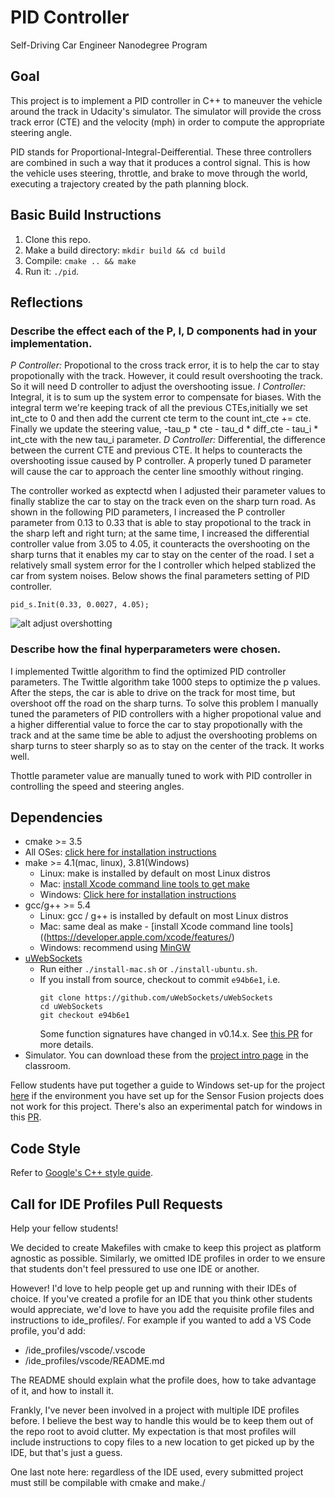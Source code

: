 # PID Controller
Self-Driving Car Engineer Nanodegree Program

## Goal
This project is to implement a PID controller in C++ to maneuver the vehicle around the track in Udacity's simulator. The simulator will provide the cross track error (CTE) and the velocity (mph) in order to compute the appropriate steering angle.

PID stands for Proportional-Integral-Deifferential. These three controllers are combined in such a way that it produces a control signal. This is how the vehicle uses steering, throttle, and brake to move through the world, executing a trajectory created by the path planning block.

## Basic Build Instructions

1. Clone this repo.
2. Make a build directory: `mkdir build && cd build`
3. Compile: `cmake .. && make`
4. Run it: `./pid`. 

## Reflections

### Describe the effect each of the P, I, D components had in your implementation.
*P Controller:* 
Propotional to the cross track error, it is to help the car to stay propotionally with the track. However, it could result overshooting the track. So it will need D controller to adjust the overshooting issue.
*I Controller:* 
Integral, it is to sum up the system error to compensate for biases. With the integral term we're keeping track of all the previous CTEs,initially we set int_cte to 0 and then add the current cte term to the count int_cte += cte. Finally we update the steering value, -tau_p * cte - tau_d * diff_cte - tau_i * int_cte with the new tau_i parameter.
*D Controller:*
Differential, the difference between the current CTE and previous CTE. It helps to counteracts the overshooting issue caused by P controller. A properly tuned D parameter will cause the car to approach the center line smoothly without ringing.

The controller worked as exptectd when I adjusted their parameter values to finally stablize the car to stay on the track even on the sharp turn road. As shown in the following PID parameters, I increased the P controller parameter from 0.13 to 0.33 that is able to stay propotional to the track in the sharp left and right turn; at the same time, I increased the differential controller value from 3.05 to 4.05, it counteracts the overshooting on the sharp turns that it enables my car to stay on the center of the road. I set a relatively small system error for the I controller which helped stablized the car from system noises. Below shows the final parameters setting of PID controller.
```
pid_s.Init(0.33, 0.0027, 4.05);
```
![alt adjust overshotting](https://github.com/zmandyhe/pid-controller/blob/master/left-turn.png)

### Describe how the final hyperparameters were chosen.

I implemented Twittle algorithm to find the optimized PID controller parameters. The Twittle algorithm take 1000 steps to optimize the p values. After the steps, the car is able to drive on the track for most time, but overshoot off the road on the sharp turns. To solve this problem I manually tuned the parameters of PID controllers with a higher propotional value and a higher differential value to force the car to stay propotionally with the track and at the same time be able to adjust the overshooting problems on sharp turns to steer sharply so as to stay on the center of the track. It works well.

Thottle parameter value are manually tuned to work with PID controller in controlling the speed and steering angles.

## Dependencies

* cmake >= 3.5
 * All OSes: [click here for installation instructions](https://cmake.org/install/)
* make >= 4.1(mac, linux), 3.81(Windows)
  * Linux: make is installed by default on most Linux distros
  * Mac: [install Xcode command line tools to get make](https://developer.apple.com/xcode/features/)
  * Windows: [Click here for installation instructions](http://gnuwin32.sourceforge.net/packages/make.htm)
* gcc/g++ >= 5.4
  * Linux: gcc / g++ is installed by default on most Linux distros
  * Mac: same deal as make - [install Xcode command line tools]((https://developer.apple.com/xcode/features/)
  * Windows: recommend using [MinGW](http://www.mingw.org/)
* [uWebSockets](https://github.com/uWebSockets/uWebSockets)
  * Run either `./install-mac.sh` or `./install-ubuntu.sh`.
  * If you install from source, checkout to commit `e94b6e1`, i.e.
    ```
    git clone https://github.com/uWebSockets/uWebSockets 
    cd uWebSockets
    git checkout e94b6e1
    ```
    Some function signatures have changed in v0.14.x. See [this PR](https://github.com/udacity/CarND-MPC-Project/pull/3) for more details.
* Simulator. You can download these from the [project intro page](https://github.com/udacity/self-driving-car-sim/releases) in the classroom.

Fellow students have put together a guide to Windows set-up for the project [here](https://s3-us-west-1.amazonaws.com/udacity-selfdrivingcar/files/Kidnapped_Vehicle_Windows_Setup.pdf) if the environment you have set up for the Sensor Fusion projects does not work for this project. There's also an experimental patch for windows in this [PR](https://github.com/udacity/CarND-PID-Control-Project/pull/3).

## Code Style

Refer to [Google's C++ style guide](https://google.github.io/styleguide/cppguide.html).


## Call for IDE Profiles Pull Requests

Help your fellow students!

We decided to create Makefiles with cmake to keep this project as platform
agnostic as possible. Similarly, we omitted IDE profiles in order to we ensure
that students don't feel pressured to use one IDE or another.

However! I'd love to help people get up and running with their IDEs of choice.
If you've created a profile for an IDE that you think other students would
appreciate, we'd love to have you add the requisite profile files and
instructions to ide_profiles/. For example if you wanted to add a VS Code
profile, you'd add:

* /ide_profiles/vscode/.vscode
* /ide_profiles/vscode/README.md

The README should explain what the profile does, how to take advantage of it,
and how to install it.

Frankly, I've never been involved in a project with multiple IDE profiles
before. I believe the best way to handle this would be to keep them out of the
repo root to avoid clutter. My expectation is that most profiles will include
instructions to copy files to a new location to get picked up by the IDE, but
that's just a guess.

One last note here: regardless of the IDE used, every submitted project must
still be compilable with cmake and make./
